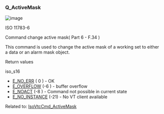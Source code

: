 ### Q\_ActiveMask

![image](https://user-images.githubusercontent.com/69573151/212328886-4d5587f1-b2cd-4e8a-9cbe-0aa55ca1abcf.png)

ISO 11783-6

Command change active mask( Part 6 - F.34 )

This command is used to change the active mask of a working set to either a data or an alarm mask object.

Return values

iso\_s16

*   [E\_NO\_ERR](c/IsoCommonDef) ( 0 ) - OK
*   [E\_OVERFLOW](c/IsoCommonDef#c.E_OVERFLOW) (-6 ) - buffer overflow
*   [E\_NOACT](c/IsoCommonDef.html#c.E_NOACT) (-8 ) - Command not possible in current state
*   [E\_NO\_INSTANCE](c/IsoCommonDef.html#c.E_NO_INSTANCE) (-21) - No VT client available

Related to: [IsoVtcCmd\_ActiveMask](c/IsoVtcApi.html#c.IsoVtcCmd_ActiveMask)
